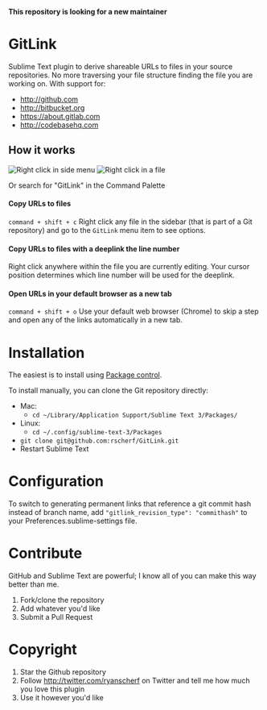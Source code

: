 **This repository is looking for a new maintainer**

# GitLink
Sublime Text plugin to derive shareable URLs to files in your source repositories. No more traversing your file structure finding the file you are working on. With support for:
* <http://github.com>
* <http://bitbucket.org>
* <https://about.gitlab.com>
* <http://codebasehq.com>

## How it works

![Right click in side menu](http://f.cl.ly/items/1O100K122E0a1x0y3V1k/Screen%20Shot%202014-10-20%20at%209.46.38%20AM.png)
![Right click in a file](http://f.cl.ly/items/3f1r0h0q1t2J003M2W0A/Screen%20Shot%202014-10-20%20at%209.46.24%20AM.png)

Or search for "GitLink" in the Command Palette

#### Copy URLs to files

`command + shift + c` Right click any file in the sidebar (that is part of a Git repository) and go to the `GitLink` menu item to see options.

#### Copy URLs to files with a deeplink the line number

Right click anywhere within the file you are currently editing. Your cursor position determines which line number will be used for the deeplink.

#### Open URLs in your default browser as a new tab

`command + shift + o` Use your default web browser (Chrome) to skip a step and open any of the links automatically in a new tab.

# Installation
The easiest is to install using [Package control](https://sublime.wbond.net/).

To install manually, you can clone the Git repository directly:
* Mac:
  * `cd ~/Library/Application Support/Sublime Text 3/Packages/`
* Linux:
  * `cd ~/.config/sublime-text-3/Packages`
* `git clone git@github.com:rscherf/GitLink.git`
* Restart Sublime Text

# Configuration
To switch to generating permanent links that reference a git commit hash instead of branch name, add `"gitlink_revision_type": "commithash"` to your Preferences.sublime-settings file.

# Contribute
GitHub and Sublime Text are powerful; I know all of you can make this way better than me.

1. Fork/clone the repository
2. Add whatever you'd like
3. Submit a Pull Request

# Copyright
1. Star the Github repository
2. Follow http://twitter.com/ryanscherf on Twitter and tell me how much you love this plugin
3. Use it however you'd like
